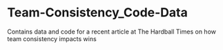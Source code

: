 Team-Consistency_Code-Data
==========================

Contains data and code for a recent article at The Hardball Times on how team consistency impacts wins
